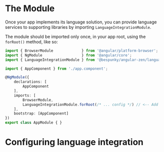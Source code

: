 # The Module
Once your app implements its language solution, you can provide language services to supporting libraries by importing `LanguageIntegrationModule`.

The module should be imported only once, in your app root, using the `forRoot()` method, like so:

```typescript
import { BrowserModule             } from '@angular/platform-browser';
import { NgModule                  } from '@angular/core';
import { LanguageIntegrationModule } from '@bespunky/angular-zen/language'; // <-- Import module

import { AppComponent } from './app.component';

@NgModule({
    declarations: [
        AppComponent
    ],
    imports: [
        BrowserModule,
        LanguageIntegrationModule.forRoot(/* ... config */) // <-- Add to app
    ],
    bootstrap: [AppComponent]
})
export class AppModule { }
```

# Configuring language integration